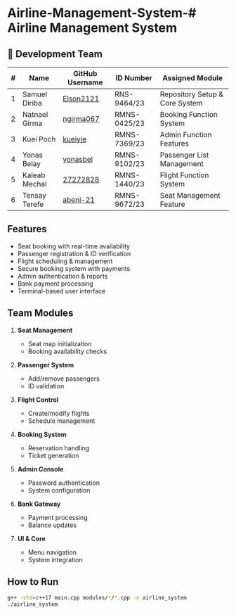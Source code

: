 # Airline-Management-System-# Airline Management System
## 👥 Development Team

| #  | Name             | GitHub Username | ID Number   | Assigned Module                 |
|----|------------------|-----------------|-------------|----------------------------------|
| 1  | Samuel Diriba    | [Elson2121]     | RNS-9464/23 | Repository Setup & Core System   |
| 2  | Natnael Girma    | [ngirma067]     | RMNS-0425/23| Booking Function System          |
| 3  | Kuei Poch        | [kueiyie]       | RMNS-7369/23| Admin Function Features          |
| 4  | Yonas Belay      | [yonasbel]      | RMNS-9102/23| Passenger List Management        |
| 5  | Kaleab Mechal    | [27272828]      | RMNS-1440/23| Flight Function System           |
| 6  | Tensay Terefe    | [abeni-21]      | RMNS-9672/23| Seat Management Feature          |

[Elson2121]: https://github.com/Elson2121
[ngirma067]: https://github.com/ngirma067
[kueiyie]: https://github.com/kueiyie
[yonasbel]: https://github.com/yonasbel
[27272828]: https://github.com/27272828
[abeni-21]: https://github.com/abeni-21

## Features

- Seat booking with real-time availability
- Passenger registration & ID verification
- Flight scheduling & management
- Secure booking system with payments
- Admin authentication & reports
- Bank payment processing
- Terminal-based user interface

## Team Modules

1. **Seat Management**

   - Seat map initialization
   - Booking availability checks

2. **Passenger System**

   - Add/remove passengers
   - ID validation

3. **Flight Control**

   - Create/modify flights
   - Schedule management

4. **Booking System**

   - Reservation handling
   - Ticket generation

5. **Admin Console**

   - Password authentication
   - System configuration

6. **Bank Gateway**

   - Payment processing
   - Balance updates

7. **UI & Core**
   - Menu navigation
   - System integration

## How to Run

```bash
g++ -std=c++17 main.cpp modules/*/*.cpp -o airline_system
./airline_system
```
